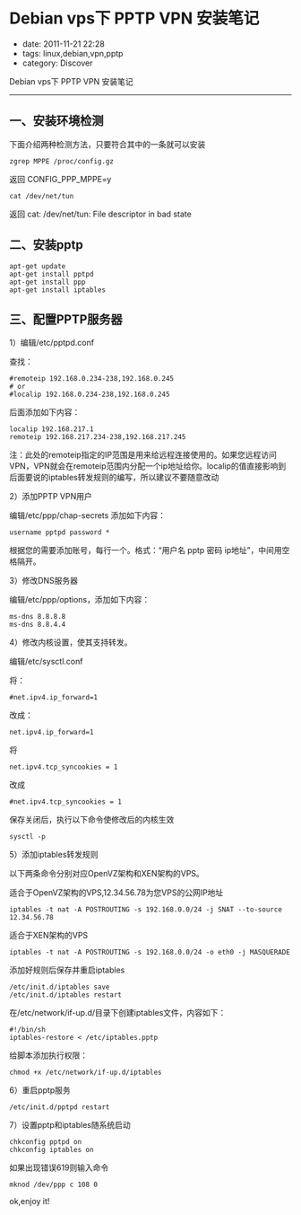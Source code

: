 # Debian vps下 PPTP VPN 安装笔记

- date: 2011-11-21 22:28
- tags: linux,debian,vpn,pptp
- category: Discover

Debian vps下 PPTP VPN 安装笔记

----------------

## 一、安装环境检测

下面介绍两种检测方法，只要符合其中的一条就可以安装

	zgrep MPPE /proc/config.gz  


返回 CONFIG_PPP_MPPE=y

	cat /dev/net/tun

返回 cat: /dev/net/tun: File descriptor in bad state

## 二、安装pptp

	apt-get update
	apt-get install pptpd
	apt-get install ppp
	apt-get install iptables


## 三、配置PPTP服务器</h3>

1）编辑/etc/pptpd.conf

查找：

	#remoteip 192.168.0.234-238,192.168.0.245
	# or
	#localip 192.168.0.234-238,192.168.0.245


后面添加如下内容：

	localip 192.168.217.1
	remoteip 192.168.217.234-238,192.168.217.245


注：此处的remoteip指定的IP范围是用来给远程连接使用的。如果您远程访问VPN，VPN就会在remoteip范围内分配一个ip地址给你。localip的值直接影响到后面要说的iptables转发规则的编写，所以建议不要随意改动

2）添加PPTP VPN用户

编辑/etc/ppp/chap-secrets 添加如下内容：

	username pptpd password *


根据您的需要添加账号，每行一个。格式：“用户名 pptp 密码 ip地址”，中间用空格隔开。

3）修改DNS服务器

编辑/etc/ppp/options，添加如下内容：

	ms-dns 8.8.8.8
	ms-dns 8.8.4.4

4）修改内核设置，使其支持转发。

编辑/etc/sysctl.conf

将：

	#net.ipv4.ip_forward=1

改成：

	net.ipv4.ip_forward=1

将

	net.ipv4.tcp_syncookies = 1

改成

	#net.ipv4.tcp_syncookies = 1

保存关闭后，执行以下命令使修改后的内核生效

	sysctl -p

5）添加iptables转发规则

以下两条命令分别对应OpenVZ架构和XEN架构的VPS。

适合于OpenVZ架构的VPS,12.34.56.78为您VPS的公网IP地址

	iptables -t nat -A POSTROUTING -s 192.168.0.0/24 -j SNAT --to-source 12.34.56.78

适合于XEN架构的VPS

	iptables -t nat -A POSTROUTING -s 192.168.0.0/24 -o eth0 -j MASQUERADE

添加好规则后保存并重启iptables

	/etc/init.d/iptables save 
	/etc/init.d/iptables restart

在/etc/network/if-up.d/目录下创建iptables文件，内容如下：

	#!/bin/sh
	iptables-restore < /etc/iptables.pptp

给脚本添加执行权限：

	chmod +x /etc/network/if-up.d/iptables

6）重启pptp服务

	/etc/init.d/pptpd restart

7）设置pptp和iptables随系统启动

	chkconfig pptpd on 
	chkconfig iptables on

如果出现错误619则输入命令

	mknod /dev/ppp c 108 0

ok,enjoy it!